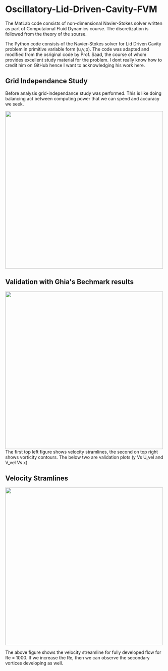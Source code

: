 # Oscillatory-Lid-Driven-Cavity-FVM
The MatLab code consists of non-dimensional Navier-Stokes solver written as part of Computaional Fluid Dynamics course.
The discretization is followed from the theory of the sourse.

The Python code consists of the Navier-Stokes solver for Lid Driven Cavity problem in primitive variable form (u,v,p). The code was adapted and modified from the osriginal code by Prof. Saad, the course of whom provides excellent study material for the problem. I dont really know how to credit him on GitHub hence I want to acknowledging his work here.

## Grid Independance Study
Before analysis grid-independance study was performed. This is like doing balancing act between computing power that we can spend and accuracy we seek.

<img src="https://github.com/here-is-yash/Oscillatory-Lid-Driven-Cavity-FVM/blob/main/Result%20Plots/Grid%20Independance%20Study.png" width="500" height="500">

## Validation with Ghia's Bechmark results


<img src="https://github.com/here-is-yash/Oscillatory-Lid-Driven-Cavity-FVM/blob/main/Result%20Plots/Re%3D100.png" width="500" height="500">
The first top left figure shows velocity stramlines, the second on top right shows vorticity contours. The below two are validation plots (y Vs U_vel and V_vel Vs x)

## Velocity Stramlines

<img src="https://github.com/here-is-yash/Oscillatory-Lid-Driven-Cavity-FVM/blob/main/Result%20Plots/128_128_1000Re.png" width="500" height="500">

The above figure shows the velocity streamline for fully developed flow for Re = 1000. If we increase the Re, then we can observe the secondary vortices developing as well.  

